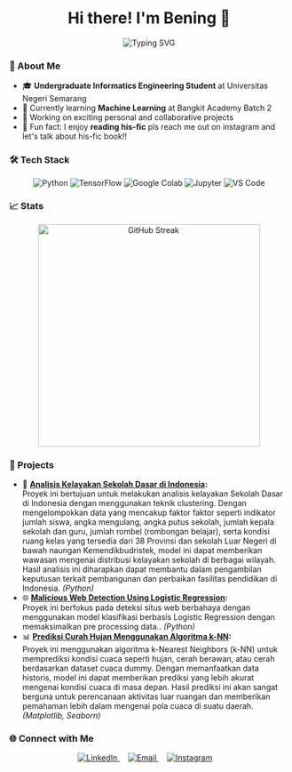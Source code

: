 <h1 align="center">Hi there! I'm Bening 👋 </h1>
<p align="center">
  <img src="https://readme-typing-svg.herokuapp.com?font=Fira+Code&size=18&duration=2000&pause=1000&color=F77DAD&center=true&vCenter=true&width=1000&lines=Welcome+to+my+GitHub!+✨;Passionate+about+exploring+Machine+Learning+%26+Artificial+Intelligence" alt="Typing SVG" />
</p>

### 🌟 About Me
- 🎓 **Undergraduate Informatics Engineering Student** at Universitas Negeri Semarang
- 🌱 Currently learning **Machine Learning** at Bangkit Academy Batch 2
- 🔭 Working on exciting personal and collaborative projects  
- 🎯 Fun fact: I enjoy **reading his-fic**  pls reach me out on instagram and let's talk about his-fic book!!

### 🛠️ Tech Stack
<p align="center">
  <img src="https://img.icons8.com/?size=100&id=hGdCwhSHUe6L&format=png&color=000000" alt="Python" />
  <img src="https://img.icons8.com/?size=100&id=n3QRpDA7KZ7P&format=png&color=000000" alt="TensorFlow" />
  <img src="https://img.icons8.com/?size=100&id=lOqoeP2Zy02f&format=png&color=000000" alt="Google Colab" />
  <img src="https://img.icons8.com/?size=100&id=J0SgMWzAxqFj&format=png&color=000000" alt="Jupyter" />
    <img src="https://img.icons8.com/?size=100&id=9OGIyU8hrxW5&format=png&color=000000" alt="VS Code" />
</p>


### 📈 Stats
<p align="center">
 <img src="https://github-readme-streak-stats.herokuapp.com/?user=puanbening&theme=radical" alt="GitHub Streak" width="400" />
</p>


### 🚀 Projects
- 🧠 **[Analisis Kelayakan Sekolah Dasar di Indonesia](https://www.kaggle.com/code/puanbeningpastika/analisis-kelayakan-sekolah-dasar-di-indonesia):**  
  Proyek ini bertujuan untuk melakukan analisis kelayakan Sekolah Dasar di Indonesia dengan menggunakan teknik clustering. Dengan mengelompokkan data yang mencakup faktor faktor seperti indikator jumlah siswa, angka mengulang, angka putus sekolah, jumlah kepala sekolah dan guru, jumlah rombel (rombongan belajar), serta kondisi ruang kelas yang tersedia dari 38 Provinsi dan sekolah Luar Negeri di bawah naungan Kemendikbudristek, model ini dapat memberikan wawasan mengenai distribusi kelayakan sekolah di berbagai wilayah. Hasil analisis ini diharapkan dapat membantu dalam pengambilan keputusan terkait pembangunan dan perbaikan fasilitas pendidikan di Indonesia. *(Python)*
- 🌐 **[Malicious Web Detection Using Logistic Regression](https://www.kaggle.com/code/puanbeningpastika/malicious-web-detection-using-logistic-regression):**  
  Proyek ini berfokus pada deteksi situs web berbahaya dengan menggunakan model klasifikasi berbasis Logistic Regression dengan memaksimalkan pre processing data.. *(Python)*
- 📊 **[Prediksi Curah Hujan Menggunakan Algoritma k-NN](https://www.kaggle.com/code/puanbeningpastika/prediksi-curah-hujan-menggunakan-algoritma-k-nn):**  
  Proyek ini menggunakan algoritma k-Nearest Neighbors (k-NN) untuk memprediksi kondisi cuaca seperti hujan, cerah berawan, atau cerah berdasarkan dataset cuaca dummy. Dengan memanfaatkan data historis, model ini dapat memberikan prediksi yang lebih akurat mengenai kondisi cuaca di masa depan. Hasil prediksi ini akan sangat berguna untuk perencanaan aktivitas luar ruangan dan memberikan pemahaman lebih dalam mengenai pola cuaca di suatu daerah. *(Matplotlib, Seaborn)*

### 🌐 Connect with Me
<p align="center">
  <a href="https://www.linkedin.com/in/puanbeningpastika/" style="margin-right: 15px;">
    <img src="https://img.icons8.com/?size=90&id=60ZV_wYC0BM2&format=png&color=000000" alt="LinkedIn" />
  </a>
  <a href="mailto:puanbening04@gmail.com" style="margin-right: 15px;">
    <img src="https://img.icons8.com/?size=90&id=nQ4dZIRCI0nW&format=png&color=000000" alt="Email" />
  </a>
  <a href="https://instagram.com/puanpstka" style="margin-right: 15px;">
    <img src="https://img.icons8.com/?size=90&id=5eT5OnLluNOx&format=png&color=000000" alt="Instagram" />
  </a>
</p>

